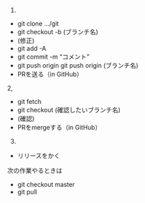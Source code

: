1.
- git clone .../git
- git checkout -b (ブランチ名)
- (修正)
- git add -A
- git commit -m “コメント”
- git push origin git push origin (ブランチ名)
- PRを送る（in GitHub）

2,
- git fetch
- git checkout (確認したいブランチ名)
- (確認)
- PRをmergeする（in GitHub）

3.
- リリースをかく

次の作業やるときは
- git checkout master
- git pull
